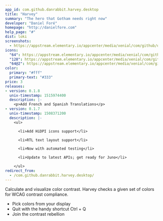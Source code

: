 ```yaml
---
app_id: com.github.danrabbit.harvey.desktop
title: "Harvey"
summary: "The hero that Gotham needs right now"
developer: "Daniel Foré"
homepage: "http://danielfore.com"
help_page: "#"
dist: loki
screenshots:
  - https://appstream.elementary.io/appcenter/media/xenial/com/github/danrabbit.harvey.desktop/1D4748F3FF6DC057593113C32C950FA1/screenshots/image-1_orig.png
icons:
  "64": https://appstream.elementary.io/appcenter/media/xenial/com/github/danrabbit.harvey.desktop/1D4748F3FF6DC057593113C32C950FA1/icons/64x64/com.github.danrabbit.harvey_com.github.danrabbit.harvey.png
  "128": https://appstream.elementary.io/appcenter/media/xenial/com/github/danrabbit.harvey.desktop/1D4748F3FF6DC057593113C32C950FA1/icons/128x128/com.github.danrabbit.harvey_com.github.danrabbit.harvey.png
  "64@2": https://appstream.elementary.io/appcenter/media/xenial/com/github/danrabbit.harvey.desktop/1D4748F3FF6DC057593113C32C950FA1/icons/64x64@2/com.github.danrabbit.harvey_com.github.danrabbit.harvey.png
color:
  primary: "#fff"
  primary-text: "#333"
price: 3
releases:
- version: 0.1.8
  unix-timestamp: 1515974400
  description: |-
    <p>Add French and Spanish Translations</p>
- version: 0.1.7
  unix-timestamp: 1508371200
  description: |-
    <ul>

      <li>Add HiDPI icons support</li>

      <li>RTL text layout support</li>

      <li>Now with automated testing</li>

      <li>Update to latest APIs; get ready for Juno</li>

    </ul>
redirect_from:
  - /com.github.danrabbit.harvey.desktop/
---
```


<p>Calculate and visualize color contrast. Harvey checks a given set of colors for WCAG contrast compliance.</p>
<ul>
  <li>Pick colors from your display</li>
  <li>Quit with the handy shortcut Ctrl + Q</li>
  <li>Join the contrast rebellion</li>
</ul>